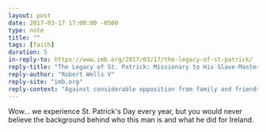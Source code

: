 ```yaml
---
layout: post
date: 2017-03-17 17:00:00 -0500
type: note
title: ""
tags: [faith]
duration: 5
in-reply-to: https://www.imb.org/2017/03/17/the-legacy-of-st-patrick/
reply-title: "The Legacy of St. Patrick: Missionary to His Slave-Masters"
reply-author: "Robert Wells V"
reply-site: "imb.org"
reply-context: "Against considerable opposition from family and friends, Patrick left his newfound comforts and gave his life to the cause of gospel advancement among the Irish, who were known for idol worship. Enduring insults from unbelievers, slander from believers, imprisonment and discomfort, he held to his belief that Ireland needed Christ...After just a few decades, more than a thousand Irish would profess faith, by Patrick’s own reports."
---
```


Wow... we experience St. Patrick's Day every year, but you would never believe the background behind who this man is and what he did for Ireland.